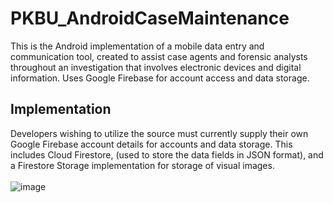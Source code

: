 # PKBU_AndroidCaseMaintenance

This is the Android implementation of a mobile data entry and communication tool, created to assist case agents and forensic analysts throughout an investigation that involves electronic devices and digital information.  Uses Google Firebase for account access and data storage.  

## Implementation
Developers wishing to utilize the source must currently supply their own Google Firebase account details for accounts and data storage.  This includes Cloud Firestore, (used to store the data fields in JSON format), and a Firestore Storage implementation for storage of visual images.\
<br>
![image](https://user-images.githubusercontent.com/25714007/86398803-cd4b2d00-bc6b-11ea-90f2-ab3932d56ab6.png)
